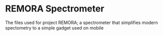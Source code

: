 # REMORA Spectrometer
 The files used for project REMORA; a spectrometer that simplifies modern spectometry to a simple gadget used on mobile
